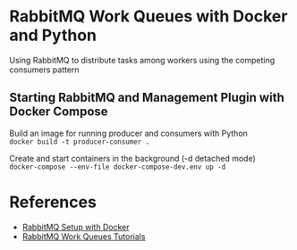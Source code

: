 # RabbitMQ Work Queues with Docker and Python
 Using RabbitMQ to distribute tasks among workers using the competing consumers pattern

## Starting RabbitMQ and Management Plugin with Docker Compose

Build an image for running producer and consumers with Python<br/>
`docker build -t producer-consumer .`

Create and start containers in the background (-d detached mode)<br/>
`docker-compose --env-file docker-compose-dev.env up -d`

# References

 - [RabbitMQ Setup with Docker](https://medium.com/@buttraheel6/simplifying-rabbitmq-setup-with-docker-a-step-by-step-guide-9698dc9ea4ff)
 - [RabbitMQ Work Queues Tutorials](https://www.rabbitmq.com/tutorials#2-work-queues)